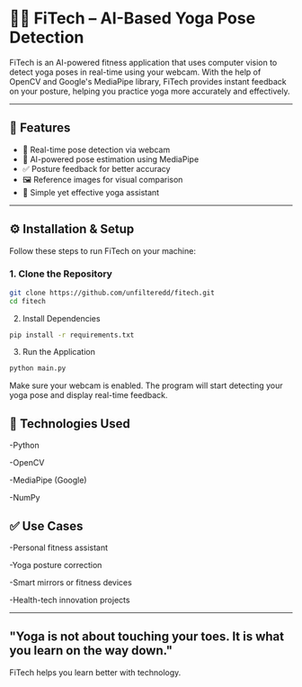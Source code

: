 # 🧘‍♂️ FiTech – AI-Based Yoga Pose Detection

FiTech is an AI-powered fitness application that uses computer vision to detect yoga poses in real-time using your webcam. With the help of OpenCV and Google's MediaPipe library, FiTech provides instant feedback on your posture, helping you practice yoga more accurately and effectively.

---

## 🚀 Features

- 📸 Real-time pose detection via webcam
- 🤖 AI-powered pose estimation using MediaPipe
- ✅ Posture feedback for better accuracy
- 🖼️ Reference images for visual comparison
- 🧠 Simple yet effective yoga assistant

---

## ⚙️ Installation & Setup

Follow these steps to run FiTech on your machine:

### 1. Clone the Repository

```bash
git clone https://github.com/unfilteredd/fitech.git
cd fitech

```
2. Install Dependencies
 ```bash
pip install -r requirements.txt
```
3. Run the Application
```bash
python main.py
```

Make sure your webcam is enabled. The program will start detecting your yoga pose and display real-time feedback.


## 🧪 Technologies Used

-Python

-OpenCV

-MediaPipe (Google)

-NumPy

## ✅ Use Cases


-Personal fitness assistant

-Yoga posture correction

-Smart mirrors or fitness devices

-Health-tech innovation projects

---

## "Yoga is not about touching your toes. It is what you learn on the way down."
FiTech helps you learn better with technology.




